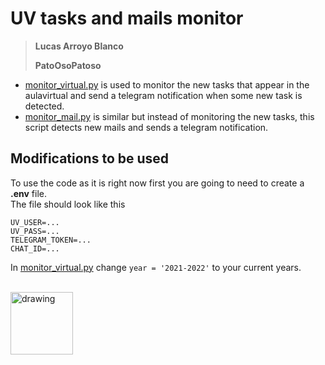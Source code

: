 # **UV tasks and mails monitor**
> **Lucas Arroyo Blanco**
> 
> **PatoOsoPatoso**  

* [monitor_virtual.py](monitor_virtual.py) is used to monitor the new tasks that appear in the aulavirtual and send a telegram notification when some new task is detected.  
* [monitor_mail.py](monitor_mail.py) is similar but instead of monitoring the new tasks, this script detects new mails and sends a telegram notification.
## Modifications to be used
To use the code as it is right now first you are going to need to create a **.env** file.  
The file should look like this
```
UV_USER=...
UV_PASS=...
TELEGRAM_TOKEN=...
CHAT_ID=...
```
In [monitor_virtual.py](monitor_virtual.py)	change `year = '2021-2022'` to your current years.  
&nbsp;  

<img src="https://static.wikia.nocookie.net/horadeaventura/images/c/c2/CaracolRJS.png/revision/latest?cb=20140518032802&path-prefix=es" alt="drawing" style="width:100px;"/>